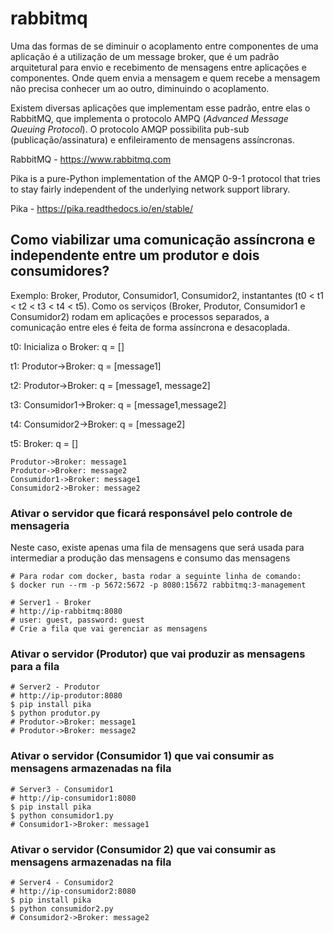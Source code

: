 # rabbitmq
Uma das formas de se diminuir o acoplamento entre componentes de uma aplicação é a utilização de um message broker, que é um padrão arquitetural para envio e recebimento de mensagens entre aplicações e componentes. Onde quem envia a mensagem e quem recebe a mensagem não precisa conhecer um ao outro, diminuindo o acoplamento. 

Existem diversas aplicações que implementam esse padrão, entre elas o RabbitMQ, que implementa o protocolo AMPQ (*Advanced Message Queuing Protocol*). O protocolo AMQP possibilita pub-sub (publicação/assinatura) e enfileiramento de mensagens assíncronas.

RabbitMQ - https://www.rabbitmq.com

Pika is a pure-Python implementation of the AMQP 0-9-1 protocol that tries to stay fairly independent of the underlying network support library.

Pika - https://pika.readthedocs.io/en/stable/

## Como viabilizar uma comunicação assíncrona e independente entre um produtor e dois consumidores?

Exemplo: Broker, Produtor, Consumidor1, Consumidor2, instantantes (t0 < t1 < t2 < t3 < t4 < t5). Como os serviços (Broker, Produtor, Consumidor1 e Consumidor2) rodam em aplicações e processos separados, a comunicação entre eles é feita de forma assíncrona e desacoplada.

t0: Inicializa o Broker: q = []

t1: Produtor->Broker: q = [message1]

t2: Produtor->Broker: q = [message1, message2]

t3: Consumidor1->Broker: q = [message1,message2]

t4: Consumidor2->Broker: q = [message2]

t5: Broker: q = []

```sequence
Produtor->Broker: message1
Produtor->Broker: message2
Consumidor1->Broker: message1
Consumidor2->Broker: message2
```

### Ativar o servidor que ficará responsável pelo controle de mensageria

Neste caso, existe apenas uma fila de mensagens que será usada para intermediar a produção das mensagens e consumo das mensagens

```
# Para rodar com docker, basta rodar a seguinte linha de comando:
$ docker run --rm -p 5672:5672 -p 8080:15672 rabbitmq:3-management
```

```
# Server1 - Broker
# http://ip-rabbitmq:8080
# user: guest, password: guest
# Crie a fila que vai gerenciar as mensagens
```
### Ativar o servidor (Produtor) que vai produzir as mensagens para a fila

```
# Server2 - Produtor
# http://ip-produtor:8080
$ pip install pika
$ python produtor.py
# Produtor->Broker: message1
# Produtor->Broker: message2
```
### Ativar o servidor (Consumidor 1) que vai consumir as mensagens armazenadas na fila
```
# Server3 - Consumidor1
# http://ip-consumidor1:8080
$ pip install pika
$ python consumidor1.py
# Consumidor1->Broker: message1
```
### Ativar o servidor (Consumidor 2) que vai consumir as mensagens armazenadas na fila
```
# Server4 - Consumidor2
# http://ip-consumidor2:8080
$ pip install pika
$ python consumidor2.py
# Consumidor2->Broker: message2
```
